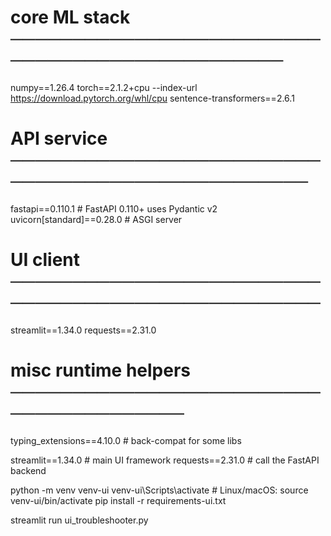 # core ML stack ───────────────────────────────────────────────
numpy==1.26.4
torch==2.1.2+cpu             --index-url https://download.pytorch.org/whl/cpu
sentence-transformers==2.6.1

# API service ─────────────────────────────────────────────────
fastapi==0.110.1             # FastAPI 0.110+ uses Pydantic v2
uvicorn[standard]==0.28.0    # ASGI server

# UI client ──────────────────────────────────────────────────
streamlit==1.34.0
requests==2.31.0

# misc runtime helpers ───────────────────────────────────────
typing_extensions==4.10.0    # back-compat for some libs





streamlit==1.34.0     # main UI framework
requests==2.31.0      # call the FastAPI backend

python -m venv venv-ui
venv-ui\Scripts\activate        # Linux/macOS: source venv-ui/bin/activate
pip install -r requirements-ui.txt


streamlit run ui_troubleshooter.py
